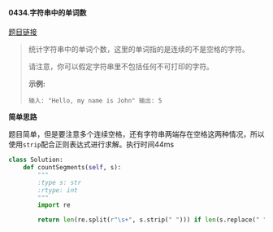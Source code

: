 #### 0434.字符串中的单词数

[题目链接](https://leetcode-cn.com/problems/number-of-segments-in-a-string/)

> 统计字符串中的单词个数，这里的单词指的是连续的不是空格的字符。
>
> 请注意，你可以假定字符串里不包括任何不可打印的字符。
>
> **示例:**
>
> `
> 输入: "Hello, my name is John"
> 输出: 5
> `

**简单思路**

题目简单，但是要注意多个连续空格，还有字符串两端存在空格这两种情况，所以使用`strip`配合正则表达式进行求解。执行时间44ms

```python
class Solution:
    def countSegments(self, s):
        """
        :type s: str
        :rtype: int
        """
        import re

        return len(re.split(r"\s+", s.strip(" "))) if len(s.replace(" ", "")) > 0 else 0
```


